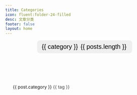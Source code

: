 ```yaml
---
title: Categories
icon: fluent:folder-24-filled
desc: 文章分类
footer: false
layout: home
---
```


<script setup lang="ts">
import { ref, computed, onMounted } from 'vue';

// 从 .vitepress/posts.data.mts 中导入数据
import { data } from '/.vitepress/posts.data.mts';

// 从数据中提取 categoryMap
const categoryMap = ref(data.categoryMap);

// 用于存储当前选中的 category
const selectedCategory = ref<string | null>(null);

// 页面加载时从 URL 获取当前选中的 category
onMounted(() => {
  const urlParams = new URLSearchParams(window.location.search);
  const categoryFromUrl = urlParams.get("category");
  if (categoryFromUrl) {
    selectedCategory.value = categoryFromUrl;
  }
});

// 当点击某个 category 分类时，跳转到对应的 URL
const selectCategory = (category: string | null) => {
  selectedCategory.value = category;
  const url = new URL(window.location.href);
  if (category) {
    url.searchParams.set("category", category);
  } else {
    url.searchParams.delete("category");
  }
  window.history.replaceState(null, "", url.toString());
};
</script>

<div>
  <!-- 显示所有 category 分类 -->
  <spacer height="40px" />
  <div>
    <pt />
    <ul>
      <li class="categorys" v-for="(posts, category) in categoryMap" :key="category">
        <button 
          @click="selectCategory(category)"
          :class="{'selected': selectedCategory === category}">
          {{ category }} <span class="number">{{ posts.length }}</span> <!-- 显示每个分类下的文章数 -->
        </button>
      </li>
    </ul>
  </div>

  <!-- 如果选择了某个 category 分类，显示该分类下的文章 -->
  <div v-if="selectedCategory" class="selected">
    <div class="grid">
      <div class="list" v-for="post in categoryMap[selectedCategory]" :key="post.url">
        <a :href="post.url" style="color: var(--vp-c-text)" class="flex">
          <article class="onePost">
            <p class="time" v-text="post.date.string"></p>
            <h1 class="title" v-text="post.title"></h1>
            <p class="descriptions" v-text="post.descriptions"></p>
            <p class="tagList">
              <span
                v-if="post.category"
                class="oneCategory oneTag"
                @mousedown.prevent.stop="selectTag(post.category)"
                @click.prevent.stop="selectTag(post.category)"
              >
                <a :href="`/src/pages/categories?category=${post.category}`">
                    <Icon icon="fluent:folder-24-filled" width="14" height="21" />
                    {{ post.category }}
                </a>
              </span>
              <span
                class="oneTag"
                v-if="post.tags"
                v-for="tag in post.tags"
                :key="tag"
                @mousedown.prevent.stop="selectTag(tag)"
                @click.prevent.stop="selectTag(tag)"
              >
                <a :href="`/src/pages/tags?tag=${tag}`">
                    <Icon
                    icon="fluent:number-symbol-24-filled"
                    width="14"
                    height="21"
                    style="margin-right: -2px"
                    />
                    {{ tag }}
                </a>
              </span>
            </p>
          </article>
        </a>
      </div>
    </div>
  </div>
</div>

<style scoped>
* {
  user-select: none;
}

/* 样式: 按钮和文章列表 */
button {
  font-size: 20px;
  padding: 9px 15px;
  border-radius: 9px;
  border: 1px solid var(--vp-c-divider);
  transition: all 0.4s;
}

button.selected {
  border-color: var(--vp-c-brand-1);
  box-shadow: 0 4px 16px -4px var(--vp-c-brand-soft);
  span, span.number {
    color: var(--vp-c-brand-1);
  }
}

button:hover {
  border-color: var(--vp-c-brand-1);
}

span.number {
  color: var(--vp-c-text-3);
  margin: 3px;
}

ul {
  list-style-type: none;
  padding: 0;
  display: flex;
  flex-wrap: wrap;
  align-items: flex-end;
  justify-content: center;
  gap: 0px 9px;
}

div.grid {
  display: flex;
  flex-wrap: wrap;
  justify-content: center; /* 居中对齐 */
  gap: 10px;
}

li.categorys {
  display: inline-block;
  box-shadow: var(--vp-c-bg-elv) 0px 12px 25px -5px, var(--vp-c-bg-elv) 0px 7px 15px -7px;
}

div.list {
  flex: 1 1 300px; /* 确保卡片在小屏幕上也能正常显示 */
}

article.onePost {
  max-width: 1200px;
  width: 100%;
  box-shadow: var(--vp-c-bg-elv) 0px 12px 25px -5px, var(--vp-c-bg-elv) 0px 7px 15px -7px;
  border: 1px solid var(--vp-c-gutter);
  background-color: var(--vp-c-bg);
  border-radius: 15px;
  padding: 24px;
  height: 100%;
  &, h1, & .categoryList {
    transition: all .4s;
  }
}

h1.title {
  font-size: 20px;
  line-height: 24px;
}

p.descriptions, p.time {
  margin: 0;
  padding-top: 6px;
  line-height: 24px;
  font-size: 14px;
  font-weight: 500;
  color: var(--vp-c-text-2);
}

p.time {
  padding-top: 0;
  padding-bottom: 5px;
  color: var(--vp-c-text-3);
  opacity: 0.7;
}

article.onePost:hover {
  box-shadow: 0 4px 16px -4px var(--vp-c-brand-soft); 
  border: 1px solid var(--vp-c-brand-1);
  h1.title {
    color: var(--vp-c-brand-1);
  }  
}

div.selected {
  margin-top: 30px;
}

p.tagList {
    margin: 0px;
    margin-top: 5px;
    span.oneTag a {
      color: var(--vp-c-text-3);
      margin-right: 8px;
      padding: 0px;
      transition: all 0.4s;
      opacity: 0.8;
    }
    span.oneTag a:hover {
      color: var(--vp-c-brand-3);
    }
}
</style>
